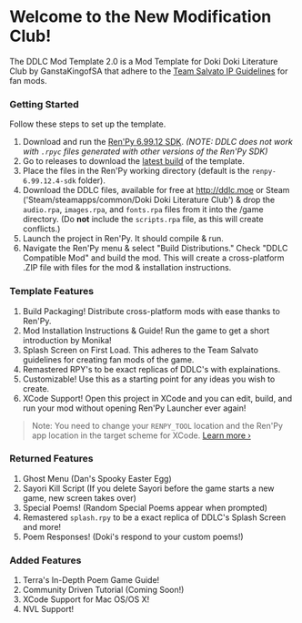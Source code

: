 # Welcome to the New Modification Club!

The DDLC Mod Template 2.0 is a Mod Template for Doki Doki Literature Club by GanstaKingofSA that adhere to the [Team Salvato IP Guidelines](http://teamsalvato.com/ip-guidelines/) for fan mods.

### Getting Started
Follow these steps to set up the template.

1. Download and run the [Ren'Py 6.99.12 SDK](https://www.renpy.org/release/6.99.12). *(NOTE: DDLC does not work with `.rpyc` files generated with other versions of the Ren'Py SDK)*
2. Go to releases to download the [latest build](https://github.com/GanstaKingofSA/DDLCModTemplate2.0/releases) of the template.
3. Place the files in the Ren'Py working directory (default is the `renpy-6.99.12.4-sdk` folder).
4. Download the DDLC files, available for free at http://ddlc.moe or Steam ('Steam/steamapps/common/Doki Doki Literature Club') & drop the `audio.rpa`, `images.rpa`, and `fonts.rpa` files from it into the /game directory. (Do **not** include the `scripts.rpa` file, as this will create conflicts.)
5. Launch the project in Ren'Py. It should compile & run.
6. Navigate the Ren'Py menu & select "Build Distributions." Check "DDLC Compatible Mod" and build the mod. This will create a cross-platform .ZIP file with files for the mod & installation instructions.

### Template Features
1. Build Packaging! Distribute cross-platform mods with ease thanks to Ren'Py.
2. Mod Installation Instructions & Guide! Run the game to get a short introduction by Monika!
3. Splash Screen on First Load. This adheres to the Team Salvato guidelines for creating fan mods of the game.
4. Remastered RPY's to be exact replicas of DDLC's with explainations.
5. Customizable! Use this as a starting point for any ideas you wish to create.
6. XCode Support! Open this project in XCode and you can edit, build, and run your mod without opening Ren'Py Launcher ever again! 
> Note: You need to change your `RENPY_TOOL` location and the Ren'Py app location in the target scheme for XCode. [Learn more &rsaquo;](XCODE.md)

### Returned Features
1. Ghost Menu (Dan's Spooky Easter Egg)
2. Sayori Kill Script (If you delete Sayori before the game starts a new game, new screen takes over)
3. Special Poems! (Random Special Poems appear when prompted)
4. Remastered `splash.rpy` to be a exact replica of DDLC's Splash Screen and more!
5. Poem Responses! (Doki's respond to your custom poems!)

### Added Features
1. Terra's In-Depth Poem Game Guide!
2. Community Driven Tutorial (Coming Soon!)
3. XCode Support for Mac OS/OS X!
4. NVL Support!
